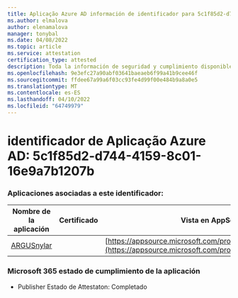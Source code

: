 ```yaml
---
title: Aplicação Azure AD información de identificador para 5c1f85d2-d744-4159-8c01-16e9a7b1207b
ms.author: elmalova
author: elenamalova
manager: tonybal
ms.date: 04/08/2022
ms.topic: article
ms.service: attestation
certification_type: attested
description: Toda la información de seguridad y cumplimiento disponible para 5c1f85d2-d744-4159-8c01-16e9a7b1207b.
ms.openlocfilehash: 9e3efc27a90abf03641baeaeb6f99a41b9cee46f
ms.sourcegitcommit: ffdee67a99a6f03cc93fe4d99f00e484b9a8a0e5
ms.translationtype: MT
ms.contentlocale: es-ES
ms.lasthandoff: 04/10/2022
ms.locfileid: "64749979"
---
```

# <a name="azure-app-id-5c1f85d2-d744-4159-8c01-16e9a7b1207b"></a>identificador de Aplicação Azure AD: 5c1f85d2-d744-4159-8c01-16e9a7b1207b


### <a name="apps-associated-with-this-id"></a>Aplicaciones asociadas a este identificador:
| **Nombre de la aplicación** | **Certificado** | **Vista en AppSource** |
|--------------|---------------|-----------------------|
| [ARGUSnylar](../forward/WA200003186.md) |  | [https://appsource.microsoft.com/product/office/WA200003186](https://appsource.microsoft.com/product/office/WA200003186) |

### <a name="microsoft-365-app-compliance-status"></a>Microsoft 365 estado de cumplimiento de la aplicación
- Publisher Estado de Attestaton: Completado
